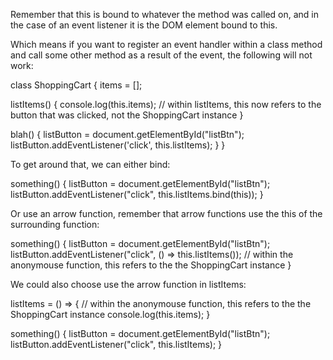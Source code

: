 Remember that this is bound to whatever the method was called on, and in the case of an event listener it is the DOM element bound to this.

Which means if you want to register an event handler within a class method and call some other method as a result of the event, the following will not work:


class ShoppingCart {
  items = [];

  listItems() {
    console.log(this.items);   // within listItems, this now refers to the button that was clicked, not the ShoppingCart instance
  }

  blah() {
    listButton = document.getElementById("listBtn");
    listButton.addEventListener('click', this.listItems);
  }
}

To get around that, we can either bind:

  something() {
    listButton = document.getElementById("listBtn");
    listButton.addEventListener("click", this.listItems.bind(this));
  }


Or use an arrow function, remember that arrow functions use the this of the surrounding function:


  something() {
    listButton = document.getElementById("listBtn");
    listButton.addEventListener("click", () => this.listItems());   // within the anonymouse function, this refers to the the ShoppingCart instance
  }


We could also choose use the arrow function in listItems:

  listItems = () => {       // within the anonymouse function, this refers to the the ShoppingCart instance
    console.log(this.items);
  }

  something() {
    listButton = document.getElementById("listBtn");
    listButton.addEventListener("click", this.listItems);
  }



